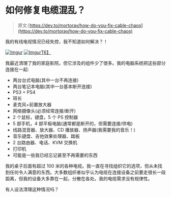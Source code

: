 # 如何修复电缆混乱？

> 原文:[https://dev.to/mortoray/how-do-you-fix-cable-chaos](https://dev.to/mortoray/how-do-you-fix-cable-chaos)

我的有线电视情况已经失控，我不知道如何解决？！

[![Imgur](../Images/bea3270381904513e300545dc07bf3ce.png)](https://res.cloudinary.com/practicaldev/image/fetch/s--W3subKSr--/c_limit%2Cf_auto%2Cfl_progressive%2Cq_auto%2Cw_880/http://i.imgur.com/y0YjFdM.jpg)
[![Imgur](../Images/fb1abb3d61d809e535b2e9aec3e887fd.png)T6】](https://res.cloudinary.com/practicaldev/image/fetch/s--Mjs9yzAI--/c_limit%2Cf_auto%2Cfl_progressive%2Cq_auto%2Cw_880/http://i.imgur.com/iIjxJuB.jpg)

我最近清理了我的家庭影院，但它涉及的组件少了很多。我的电脑系统把这些部分连接在一起:

*   两台台式电脑(其中一台不再连接)
*   两台笔记本电脑(其中一台基本断开连接)
*   PS3 + PS4
*   班长
*   麦克风+前置放大器
*   网络摄像头(必须经常连接/断开)
*   2 个鼠标，键盘，5 个 PS 控制器
*   5 部手机，4 部平板电脑(通常都是断开的，但需要连接/供电)
*   线路混音器、放大器、CD 播放器、扬声器(我需要我的音乐！)
*   音乐键盘、吉他效果处理器、踏板
*   2 台路由器、电话、KVM 交换机
*   打印机
*   可能是一些我已经忘记甚至不再需要的东西

我的桌子后面有超过 100 米的各种电缆。我一直在寻找组织它的选项，但从未找到任何令人满意的东西。大多数组织者似乎认为电缆在连接设备之前要走很长一段距离，但我的设备大多靠在一起，分散在各处。我的电缆需求没有规律性。

有人设法清理这种情况吗？